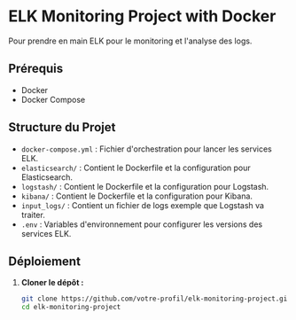 # ELK Monitoring Project with Docker

Pour prendre en main ELK pour le monitoring et l'analyse des logs.

## Prérequis

- Docker
- Docker Compose

## Structure du Projet

- `docker-compose.yml` : Fichier d'orchestration pour lancer les services ELK.
- `elasticsearch/` : Contient le Dockerfile et la configuration pour Elasticsearch.
- `logstash/` : Contient le Dockerfile et la configuration pour Logstash.
- `kibana/` : Contient le Dockerfile et la configuration pour Kibana.
- `input_logs/` : Contient un fichier de logs exemple que Logstash va traiter.
- `.env` : Variables d'environnement pour configurer les versions des services ELK.

## Déploiement

1. **Cloner le dépôt :**
   ```bash
   git clone https://github.com/votre-profil/elk-monitoring-project.git
   cd elk-monitoring-project
